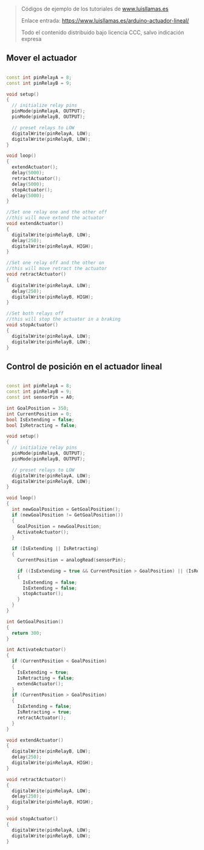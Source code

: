 > Códigos de ejemplo de los tutoriales de www.luisllamas.es
>
> Enlace entrada: https://www.luisllamas.es/arduino-actuador-lineal/
>
> Todo el contenido distribuido bajo licencia CCC, salvo indicación expresa


## Mover el actuador
```cpp
const int pinRelayA = 8;
const int pinRelayB = 9;

void setup()
{
  // initialize relay pins
  pinMode(pinRelayA, OUTPUT);
  pinMode(pinRelayB, OUTPUT);

  // preset relays to LOW
  digitalWrite(pinRelayA, LOW);
  digitalWrite(pinRelayB, LOW);
}

void loop()
{
  extendActuator();
  delay(5000);
  retractActuator();
  delay(5000);
  stopActuator();
  delay(5000);
}

//Set one relay one and the other off
//this will move extend the actuator
void extendActuator()
{
  digitalWrite(pinRelayB, LOW);
  delay(250);
  digitalWrite(pinRelayA, HIGH);
}

//Set one relay off and the other on 
//this will move retract the actuator 
void retractActuator()
{
  digitalWrite(pinRelayA, LOW);
  delay(250);
  digitalWrite(pinRelayB, HIGH);
}

//Set both relays off
//this will stop the actuator in a braking
void stopActuator()
{
  digitalWrite(pinRelayA, LOW);
  digitalWrite(pinRelayB, LOW);
}
```



## Control de posición en el actuador lineal
```cpp
const int pinRelayA = 8;
const int pinRelayB = 9;
const int sensorPin = A0;

int GoalPosition = 350;
int CurrentPosition = 0;
bool IsExtending = false;
bool IsRetracting = false;

void setup()
{
  // initialize relay pins
  pinMode(pinRelayA, OUTPUT);
  pinMode(pinRelayB, OUTPUT);

  // preset relays to LOW
  digitalWrite(pinRelayA, LOW);
  digitalWrite(pinRelayB, LOW);
}

void loop()
{
  int newGoalPosition = GetGoalPosition();
  if (newGoalPosition != GetGoalPosition())
  {
    GoalPosition = newGoalPosition;
    ActivateActuator();
  }

  if (IsExtending || IsRetracting)
  {
    CurrentPosition = analogRead(sensorPin);

    if ((IsExtending = true && CurrentPosition > GoalPosition) || (IsRetracting = true && CurrentPosition < GoalPosition))
    {
      IsExtending = false;
      IsExtending = false;
      stopActuator();
    }
  }
}

int GetGoalPosition()
{
  return 300;
}

int ActivateActuator()
{
  if (CurrentPosition < GoalPosition)
  {
    IsExtending = true;
    IsRetracting = false;
    extendActuator();
  }
  if (CurrentPosition > GoalPosition)
  {
    IsExtending = false;
    IsRetracting = true;
    retractActuator();
  }
}

void extendActuator()
{
  digitalWrite(pinRelayB, LOW);
  delay(250);
  digitalWrite(pinRelayA, HIGH);
}

void retractActuator()
{
  digitalWrite(pinRelayA, LOW);
  delay(250);
  digitalWrite(pinRelayB, HIGH);
}

void stopActuator()
{
  digitalWrite(pinRelayA, LOW);
  digitalWrite(pinRelayB, LOW);
}
```



